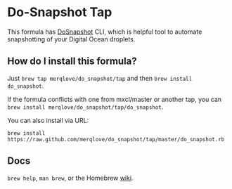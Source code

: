 Do-Snapshot Tap
===============
This formula has [DoSnapshot](http://dosnapshot.merqlove.ru) CLI, which is helpful tool to automate snapshotting of your Digital Ocean droplets. 

How do I install this formula?
------------------------------
Just `brew tap merqlove/do_snapshot/tap` and then `brew install do_snapshot`.

If the formula conflicts with one from mxcl/master or another tap, you can `brew install merqlove/do_snapshot/tap/do_snapshot`.

You can also install via URL:

```
brew install https://raw.github.com/merqlove/do_snapshot/tap/master/do_snapshot.rb
```

Docs
----
`brew help`, `man brew`, or the Homebrew [wiki][].

[wiki]:http://wiki.github.com/mxcl/homebrew
